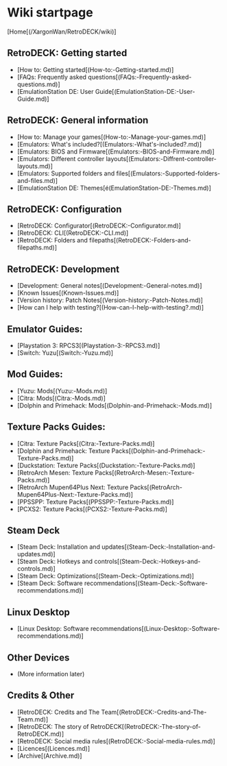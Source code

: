# Wiki startpage 
[Home[(/XargonWan/RetroDECK/wiki)]

## RetroDECK: Getting started
- [How to: Getting started[(How-to:-Getting-started.md)]
- [FAQs: Frequently asked questions[(FAQs:-Frequently-asked-questions.md)]
- [EmulationStation DE: User Guide[(EmulationStation-DE:-User-Guide.md)]

## RetroDECK: General information
- [How to: Manage your games[(How-to:-Manage-your-games.md)]
- [Emulators: What's included?[(Emulators:-What's-included?.md)]
- [Emulators: BIOS and Firmware[(Emulators:-BIOS-and-Firmware.md)]
- [Emulators: Different controller layouts[(Emulators:-Diffrent-controller-layouts.md)]
- [Emulators: Supported folders and files[(Emulators:-Supported-folders-and-files.md)]
- [EmulationStation DE: Themes[é(EmulationStation-DE:-Themes.md)]

## RetroDECK: Configuration
- [RetroDECK: Configurator[(RetroDECK:-Configurator.md)]
- [RetroDECK: CLI[(RetroDECK:-CLI.md)]
- [RetroDECK: Folders and filepaths[(RetroDECK:-Folders-and-filepaths.md)]

## RetroDECK: Development 
- [Development: General notes[(Development:-General-notes.md)]
- [Known Issues[(Known-Issues.md)]
- [Version history: Patch Notes[(Version-history:-Patch-Notes.md)]
- [How can I help with testing?[(How-can-I-help-with-testing?.md)]


## Emulator Guides:
- [Playstation 3: RPCS3[(Playstation-3:-RPCS3.md)]
- [Switch: Yuzu[(Switch:-Yuzu.md)]

## Mod Guides:
- [Yuzu: Mods[(Yuzu:-Mods.md)]
- [Citra: Mods[(Citra:-Mods.md)]
- [Dolphin and Primehack: Mods[(Dolphin-and-Primehack:-Mods.md)]

## Texture Packs Guides:

- [Citra: Texture Packs[(Citra:-Texture-Packs.md)]
- [Dolphin and Primehack: Texture Packs[(Dolphin-and-Primehack:-Texture-Packs.md)]
- [Duckstation: Texture Packs[(Duckstation:-Texture-Packs.md)]
- [RetroArch Mesen: Texture Packs[(RetroArch-Mesen:-Texture-Packs.md)]
- [RetroArch Mupen64Plus Next: Texture Packs[(RetroArch-Mupen64Plus-Next:-Texture-Packs.md)]
- [PPSSPP: Texture Packs[(PPSSPP:-Texture-Packs.md)]
- [PCXS2: Texture Packs[(PCXS2:-Texture-Packs.md)]

## Steam Deck
- [Steam Deck: Installation and updates[(Steam-Deck:-Installation-and-updates.md)]
- [Steam Deck: Hotkeys and controls[(Steam-Deck:-Hotkeys-and-controls.md)]
- [Steam Deck: Optimizations[(Steam-Deck:-Optimizations.md)]
- [Steam Deck: Software recommendations[(Steam-Deck:-Software-recommendations.md)]

## Linux Desktop
- [Linux Desktop: Software recommendations[(Linux-Desktop:-Software-recommendations.md)]

## Other Devices
- (More information later)

## Credits & Other
- [RetroDECK: Credits and The Team[(RetroDECK:-Credits-and-The-Team.md)]
- [RetroDECK: The story of RetroDECK[(RetroDECK:-The-story-of-RetroDECK.md)]
- [RetroDECK: Social media rules[(RetroDECK:-Social-media-rules.md)]
- [Licences[(Licences.md)]
- [Archive[(Archive.md)]
